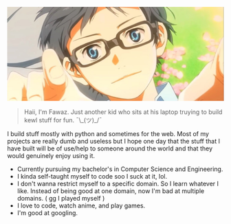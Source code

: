 ![Arima kousei](./src/kousei-arima.jpg)

> Haii, I'm Fawaz. Just another kid who sits at his laptop truying to build kewl stuff for fun. ¯\\\_(ツ)_/¯

I build stuff mostly with python and sometimes for the web. Most of my projects are really dumb and useless but I hope one day that the stuff that I have built will be of use/help to someone around the world and that they would genuinely enjoy using it.

- Currently pursuing my bachelor's in Computer Science and Engineering.
- I kinda self-taught myself to code soo I suck at it, lol.
- I don't wanna restrict myself to a specific domain. So I learn whatever I like. Instead of being good at one domain, now I'm bad at multiple domains. ( gg I played myself )
- I love to code, watch anime, and play games.
- I'm good at googling.
